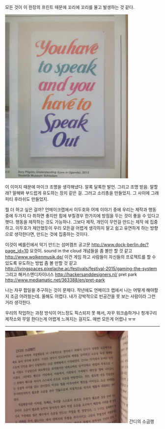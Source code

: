  모든 것이 이 한장의 프린트 때문에 꼬리에 꼬리를 물고 발생하는 것 같다. 

 <img src="data/img10.jpg" width=400px />

이 이미지 때문에 마이크 조명을 생각해냈다. 알록 달록한 발언. 그리고 조명 받음. 
말할래? 말해봐 부드럽게 유도하는 장치 같은 걸.
그러고 소리총을 만들었지. 그 사이에 그래피티 후라쉬도 만들었지. 


뭘 더 하고 싶은 걸까? 언메이크랩에서 
이두호와 어제 이야기 중에  우리는 제작과 행동 중에 두가지 다 취하면 좋지만 힘에 부칠경우 한가지에 방점을 두는 것이 좋을 수 있다고 햇다. 
행동을 제작하는 것도  가능하나. 그보다 제작, 개인이 무언걸 만드는 제작 에 집중하고. 
이두호가 제안했듯이 우리 모든걸 어렵게 생각하지 말고 쉽고 유연하게 하는 방향으로 생각한다면, 만드는 것에 집중하는 것이다. 



이것이 베를린에서 악기 만드는 섬머캠프 공고문
http://www.dock-berlin.de/?page_id=10
요것이. 
sound in the cloud  개념들을 좀 볼만 할 것 같고 
http://www.wolkenmusik.de/
이건 게임 하고 사람들이 자신들의 프로젝트를 할 수 있도록 유도하는 방법 좀 볼 만할 것 같고 
http://livingspaces.pixelache.ac/festivals/festival-2015/gaming-the-system
그리고 해커스앤디자이너스
http://hackersanddesigners.nl/
pret park
http://www.mediamatic.net/363388/en/pret-park

나는 자꾸 합일을 추구하는 것이 문제다. 작년에도 언메이크 랩에서 나는 어떻게 해야할지 조금 어려웠는데. 올해도 어렵다. 
내가 강박적으로 빈공간을 못 보는 사람이라 그런 거라 생각한다. 

우리의 작업하는 과정 방식이 어느정도 픽스되지 못 해서, 자꾸 워크숍하거나 청개구리 제작소와 무얼 한다는게 어렵게 느껴지는 걸지도. 
매번 모든게 어렵나 ㅠㅠ 


------------------

 <img src="data/img11.jpg" width=400px />
간디의 소금행
 